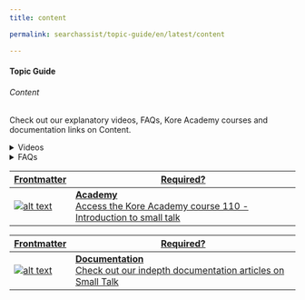 ```yaml
---
title: content

permalink: searchassist/topic-guide/en/latest/content

---
```

#### Topic Guide
###### Content


 Check out our explanatory videos, FAQs, Kore Academy courses and documentation links on Content.

  <details >
 <summary>Videos
 </summary>

  <details-video>
    
  [![video -1 ](images/SA_Video_cover_1.svg "Title")](https://drive.google.com/file/d/1ohhg7dfgPL0pWVzr8i2kjKveUwO9qy_o/preview)

 ##### Heading text goes here!
Watch this short video on how to use <topic name> to build search component.

  </details-video>
    
  <details-video>
    
  [![video -2 ](images/SA_Video_cover_1.svg "Title")](https://drive.google.com/file/d/1ohhg7dfgPL0pWVzr8i2kjKveUwO9qy_o/preview)

 ##### Heading text goes here!
Watch this short video on how to use <topic name> to build search component.

  </details-video>
 
</details>

<details>
  <summary>FAQs
  </summary>

  <a class="doc-link" target="_blank" href="https://developer.kore.ai/docs/bots/bot-builder-tool/small-talk/">
 
  What is Content?

</a>

 <a class="doc-link" target="_blank" href="https://developer.kore.ai/docs/bots/bot-builder-tool/small-talk/#Creation">
 
  How to create Small Talk?

</a>
 
  
<a class="doc-link" target="_blank" href="https://developer.kore.ai/docs/bots/bot-builder-tool/small-talk/#Terminology">

  What are Small Talk groups?

</a>
  
  <a class="doc-link" target="_blank" href="https://developer.kore.ai/docs/bots/bot-builder-tool/small-talk/#Default_Small_Talk">
 
  What are the default greetings supported?

</a>


<a class="doc-link" target="_blank" href="https://developer.kore.ai/docs/bots/nlp/additional-notes-nlp-settings-guidelines/#Patterns">

  What are the guidelines for defining patterns for Small Talk?

</a>


</details>



<a class="doc-link" target="_blank" href="https://academy.kore.ai/learningpath/course-110---introduction-to-small-talk">
 

| Frontmatter | Required? |
|-------------|-------------|
| ![alt text](images/docIcon.svg "Title") | **Academy**  <br /> Access the Kore Academy course 110 - Introduction to small talk | 


</a>


<a class="doc-link" target="_blank" href="https://developer.kore.ai/docs/bots/bot-builder-tool/small-talk/#">
 

| Frontmatter | Required? |
|-------------|-------------|
| ![alt text](images/docIcon.svg "Title") | **Documentation**  <br /> Check out our indepth documentation articles on Small Talk | 


</a>
